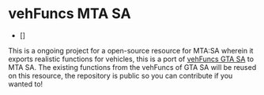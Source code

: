 # vehFuncs MTA SA

- []

This is a ongoing project for a open-source resource for MTA:SA wherein it exports realistic functions for vehicles, this is a port of [vehFuncs GTA SA](https://github.com/JuniorDjjr/VehFuncs/tree/master) to MTA SA.
The existing functions from the vehFuncs of GTA SA will be reused on this resource, the repository is public so you can contribute if you wanted to!
